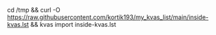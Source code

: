 cd /tmp && curl -O https://raw.githubusercontent.com/kortik193/my_kvas_list/main/inside-kvas.lst && kvas import inside-kvas.lst
